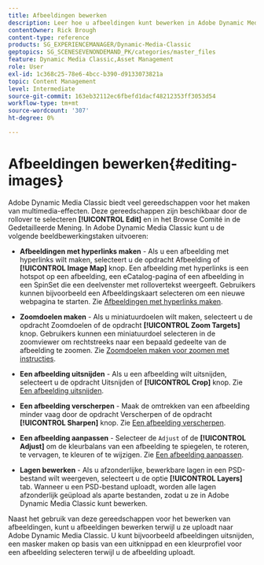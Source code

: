 ```yaml
---
title: Afbeeldingen bewerken
description: Leer hoe u afbeeldingen kunt bewerken in Adobe Dynamic Media Classic.
contentOwner: Rick Brough
content-type: reference
products: SG_EXPERIENCEMANAGER/Dynamic-Media-Classic
geptopics: SG_SCENESEVENONDEMAND_PK/categories/master_files
feature: Dynamic Media Classic,Asset Management
role: User
exl-id: 1c368c25-78e6-4bcc-b390-d9133073821a
topic: Content Management
level: Intermediate
source-git-commit: 163eb32112ec6fbefd1dacf48212353ff3053d54
workflow-type: tm+mt
source-wordcount: '307'
ht-degree: 0%

---
```


# Afbeeldingen bewerken{#editing-images}

Adobe Dynamic Media Classic biedt veel gereedschappen voor het maken van multimedia-effecten. Deze gereedschappen zijn beschikbaar door de rollover te selecteren **[!UICONTROL Edit]** en in het Browse Comité in de Gedetailleerde Mening. In Adobe Dynamic Media Classic kunt u de volgende beeldbewerkingstaken uitvoeren:

* **Afbeeldingen met hyperlinks maken** - Als u een afbeelding met hyperlinks wilt maken, selecteert u de opdracht Afbeelding of **[!UICONTROL Image Map]** knop. Een afbeelding met hyperlinks is een hotspot op een afbeelding, een eCatalog-pagina of een afbeelding in een SpinSet die een deelvenster met rollovertekst weergeeft. Gebruikers kunnen bijvoorbeeld een Afbeeldingskaart selecteren om een nieuwe webpagina te starten. Zie [Afbeeldingen met hyperlinks maken](/help/using/creating-image-maps.md).

* **Zoomdoelen maken** - Als u miniatuurdoelen wilt maken, selecteert u de opdracht Zoomdoelen of de opdracht **[!UICONTROL Zoom Targets]** knop. Gebruikers kunnen een miniatuurdoel selecteren in de zoomviewer om rechtstreeks naar een bepaald gedeelte van de afbeelding te zoomen. Zie [Zoomdoelen maken voor zoomen met instructies](/help/using/creating-zoom-targets-guided-zoom.md).

* **Een afbeelding uitsnijden** - Als u een afbeelding wilt uitsnijden, selecteert u de opdracht Uitsnijden of **[!UICONTROL Crop]** knop. Zie [Een afbeelding uitsnijden](/help/using/cropping-image.md).

* **Een afbeelding verscherpen** - Maak de omtrekken van een afbeelding minder vaag door de opdracht Verscherpen of de opdracht **[!UICONTROL Sharpen]** knop. Zie [Een afbeelding verscherpen](/help/using/sharpening-image.md).

* **Een afbeelding aanpassen** - Selecteer de `Adjust` of de **[!UICONTROL Adjust]** om de kleurbalans van een afbeelding te spiegelen, te roteren, te vervagen, te kleuren of te wijzigen. Zie [Een afbeelding aanpassen](/help/using/adjusting-image.md).

* **Lagen bewerken** - Als u afzonderlijke, bewerkbare lagen in een PSD-bestand wilt weergeven, selecteert u de optie **[!UICONTROL Layers]** tab. Wanneer u een PSD-bestand uploadt, worden alle lagen afzonderlijk geüpload als aparte bestanden, zodat u ze in Adobe Dynamic Media Classic kunt bewerken.

Naast het gebruik van deze gereedschappen voor het bewerken van afbeeldingen, kunt u afbeeldingen bewerken terwijl u ze uploadt naar Adobe Dynamic Media Classic. U kunt bijvoorbeeld afbeeldingen uitsnijden, een masker maken op basis van een uitknippad en een kleurprofiel voor een afbeelding selecteren terwijl u de afbeelding uploadt.

